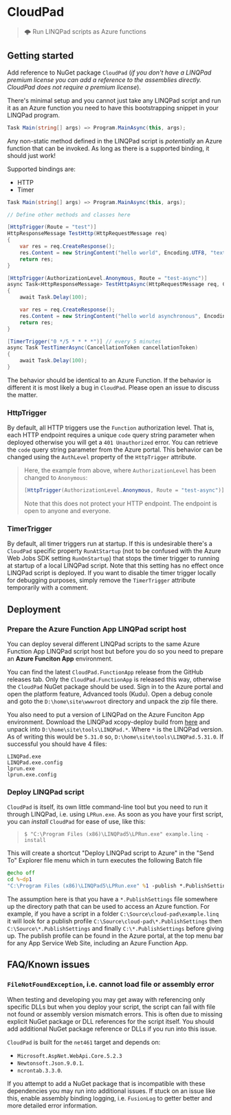 # CloudPad

> 🌩️ Run LINQPad scripts as Azure functions

## Getting started

Add reference to NuGet package `CloudPad` (_if you don't have a LINQPad premium license you can add a reference to the assemblies directly. CloudPad does not require a premium license_).

There's minimal setup and you cannot just take any LINQPad script and run it as an Azure function you need to have this bootstrapping snippet in your LINQPad program.

```cs
Task Main(string[] args) => Program.MainAsync(this, args);
```

Any non-static method defined in the LINQPad script is _potentially_ an Azure function that can be invoked. As long as there is a supported binding, it should just work!

Supported bindings are:

* HTTP
* Timer

```cs
Task Main(string[] args) => Program.MainAsync(this, args);

// Define other methods and classes here

[HttpTrigger(Route = "test")]
HttpResponseMessage TestHttp(HttpRequestMessage req)
{
	var res = req.CreateResponse();
	res.Content = new StringContent("hello world", Encoding.UTF8, "text/plain");
	return res;
}

[HttpTrigger(AuthorizationLevel.Anonymous, Route = "test-async")]
async Task<HttpResponseMessage> TestHttpAsync(HttpRequestMessage req, CancellationToken cancellationToken)
{
	await Task.Delay(100);

	var res = req.CreateResponse();
	res.Content = new StringContent("hello world asynchronous", Encoding.UTF8, "text/plain");
	return res;
}

[TimerTrigger("0 */5 * * * *")] // every 5 minutes
async Task TestTimerAsync(CancellationToken cancellationToken)
{
	await Task.Delay(100);
}
```

The behavior should be identical to an Azure Function. If the behavior is different it is most likely a bug in `CloudPad`. Please open an issue to discuss the matter.

### HttpTrigger

By default, all HTTP triggers use the `Function` authorization level. That is, each HTTP endpoint requires a unique `code` query string parameter when deployed otherwise you will get a `401 Unauthorized` error. You can retrieve the `code` query string parameter from the Azure portal. This behavior can be changed using the `AuthLevel` property of the `HttpTrigger` attribute.

> Here, the example from above, where `AuthorizationLevel` has been changed to `Anonymous`:
> ```cs
> [HttpTrigger(AuthorizationLevel.Anonymous, Route = "test-async")]
> ```
> Note that this does not protect your HTTP endpoint. The endpoint is open to anyone and everyone.

### TimerTrigger

By default, all timer triggers run at startup. If this is undesirable there's a `CloudPad` specific property `RunAtStartup` (not to be confused with the Azure Web Jobs SDK setting `RunOnStartup`) that stops the timer trigger to running at startup of a local LINQPad script. Note that this setting has no effect once LINQPad script is deployed. If you want to disable the timer trigger locally for debugging purposes, simply remove the `TimerTrigger` attribute temporarily with a comment.

## Deployment

### Prepare the Azure Function App LINQPad script host

You can deploy several different LINQPad scripts to the same Azure Function App LINQPad script host but before you do so you need to prepare an **Azure Funciton App** environment.

You can find the latest `CloudPad.FunctionApp` release from the GitHub releases tab. Only the `CloudPad.FunctionApp` is released this way, otherwise the `CloudPad` NuGet package should be used. Sign in to the Azure portal and open the platform feature, Advanced tools (Kudu). Open a debug conole and goto the `D:\home\site\wwwroot` directory and unpack the zip file there. 

You also need to put a version of LINQPad on the Azure Funciton App environment. Download the LINQPad xcopy-deploy build from [here](http://www.linqpad.net/download.aspx) and unpack into `D:\home\site\tools\LINQPad.*`. Where `*` is the LINQPad version. As of writing this would be `5.31.0` so,  `D:\home\site\tools\LINQPad.5.31.0`. If successful you should have 4 files:

~~~
LINQPad.exe
LINQPad.exe.config
lprun.exe
lprun.exe.config
~~~

### Deploy LINQPad script

`CloudPad` is itself, its own little command-line tool but you need to run it through LINQPad, i.e. using `LPRun.exe`. As soon as you have your first script, you can _install_ `CloudPad` for ease of use, like this:

> `$ "C:\Program Files (x86)\LINQPad5\LPRun.exe" example.linq -install`

This will create a shortcut "Deploy LINQPad script to Azure" in the "Send To" Explorer file menu which in turn executes the following Batch file

```bat
@echo off
cd %~dp1
"C:\Program Files (x86)\LINQPad5\LPRun.exe" %1 -publish *.PublishSettings
```

The assumption here is that you have a `*.PublishSettings` file somewhere up the directory path that can be used to access an Azure function. For example, if you have a script in a folder `C:\Source\cloud-pad\example.linq` it will look for a publish profile `C:\Source\cloud-pad\*.PublishSettings` then `C:\Source\*.PublishSettings` and finally `C:\*.PublishSettings` before giving up. The publish profile can be found in the Azure portal, at the top menu bar for any App Service Web Site, including an Azure Function App.

## FAQ/Known issues

### `FileNotFoundException`, i.e. cannot load file or assembly error

When testing and developing you may get away with referencing only specific DLLs but when you deploy your script, the script can fail with file not found or assembly version mismatch errors. This is often due to missing explicit NuGet package or DLL references for the script itself. You should add additional NuGet package reference or DLLs if you run into this issue.

`CloudPad` is built for the `net461` target and depends on:

* `Microsoft.AspNet.WebApi.Core.5.2.3`
* `Newtonsoft.Json.9.0.1`.
* `ncrontab.3.3.0`.

If you attempt to add a NuGet package that is incompatible with these dependencies you may run into additional issues. If stuck on an issue like this, enable assembly binding logging, i.e. `FusionLog` to getter better and more detailed error information.

